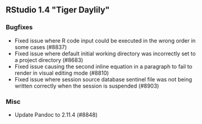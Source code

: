 ## RStudio 1.4 "Tiger Daylily"

### Bugfixes

* Fixed issue where R code input could be executed in the wrong order in some cases (#8837)
* Fixed issue where default initial working directory was incorrectly set to a project directory (#8683)
* Fixed issue causing the second inline equation in a paragraph to fail to render in visual editing mode (#8810)
* Fixed issue where session source database sentinel file was not being written correctly when the session is suspended (#8903)

### Misc

* Update Pandoc to 2.11.4 (#8848)
